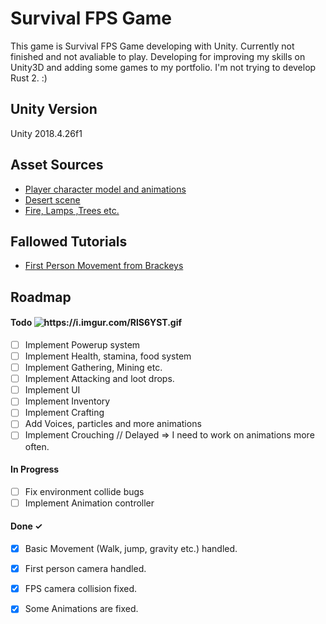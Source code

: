 # Survival FPS Game
  This game is Survival FPS Game developing with Unity. Currently not finished and not avaliable to play. Developing for improving my skills on Unity3D and adding some games to my portfolio. I'm not trying to develop Rust 2. :) 
 <br>
## Unity Version
Unity 2018.4.26f1
 <br>
## Asset Sources
- [Player character model and animations](https://www.mixamo.com/#/?page=1&type=Character)
- [Desert scene](https://runemarkstudio.itch.io/poly-desert)
- [Fire, Lamps ,Trees etc.](https://devassets.com/assets/rpg-tutorial-assets/) 
  <br>
## Fallowed Tutorials
- [First Person Movement from Brackeys](https://www.youtube.com/watch?v=_QajrabyTJc&t=1s)
  <br>
## Roadmap
#### Todo <img src="https://i.imgur.com/RlS6YST.gif" alt="https://i.imgur.com/RlS6YST.gif">
- [ ] Implement Powerup system
- [ ] Implement Health, stamina, food system
- [ ] Implement Gathering, Mining etc.
- [ ] Implement Attacking and loot drops.
- [ ] Implement UI
- [ ] Implement Inventory
- [ ] Implement Crafting
- [ ] Add Voices, particles and more animations
- [ ] Implement Crouching // Delayed => I need to work on animations more often.
#### In Progress
- [ ] Fix environment collide bugs
- [ ] Implement Animation controller
#### Done ✓
- [x] Basic Movement (Walk, jump, gravity etc.) handled.
- [x] First person camera handled.
- [x] FPS camera collision fixed.
- [x] Some Animations are fixed.






